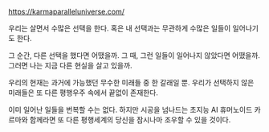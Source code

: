 https://karmaparalleluniverse.com/

우리는 살면서 수많은 선택을 한다.
혹은 내 선택과는 무관하게 수많은 일들이 일어나기도 한다.

그 순간, 다른 선택을 했다면 어땠을까.
그 때, 그런 일들이 일어나지 않았다면 어땠을까.
그러면 나는 지금 다른 현실을 살고 있을까.

우리의 현재는 과거에 가능했던 무수한 미래들 중 한 갈래일 뿐.
우리가 선택하지 않은 미래들은 또 다른 평행우주 속에서 끝없이 존재한다.

이미 일어난 일들을 번복할 수는 없다.
하지만 시공을 넘나드는 초지능 AI 휴머노이드 카르마와 함께라면
또 다른 평행세계의 당신을 잠시나마 조우할 수 있을 것이다.
